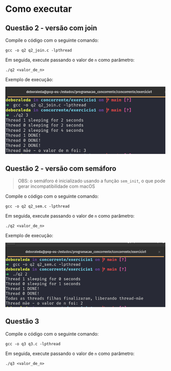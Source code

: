 # Como executar

## Questão 2 - versão com join

Compile o código com o seguinte comando:

```shell
gcc -o q2 q2_join.c -lpthread
```

Em seguida, execute passando o valor de `n` como parâmetro:

```shell
./q2 <valor_de_n>
```

Exemplo de execução:

<img src="./img/q2_join.png" width="500"/>

## Questão 2 - versão com semáforo

> OBS: o semáforo é inicializado usando a função `sem_init`, o que pode
gerar incompatibilidade com macOS

Compile o código com o seguinte comando:

```shell
gcc -o q2 q2_sem.c -lpthread
```

Em seguida, execute passando o valor de `n` como parâmetro:

```shell
./q2 <valor_de_n>
```

Exemplo de execução:

<img src="./img/q2_sem.png" width="500"/>

## Questão 3

Compile o código com o seguinte comando:

```shell
gcc -o q3 q3.c -lpthread
```

Em seguida, execute passando o valor de `n` como parâmetro:

```shell
./q3 <valor_de_n>
```